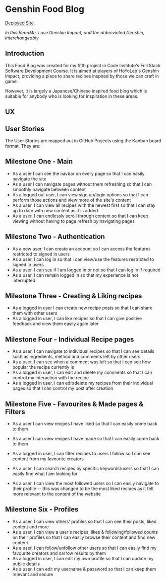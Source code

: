 # Genshin Food Blog

[Deployed Site](https://genshin-recipes-blog.herokuapp.com/)

*In this ReadMe, I use Genshin Impact, and the abbreviated Genshin, interchangeably*

## **Introduction**

This Food Blog was created for my fifth project in Code Institute's Full Stack Software Development Course.
It is aimed at players of HoYoLab's Genshin Impact, providing a place to share recipes inspired by those we can craft in game. 
<p>
However, it is largely a Japanese/Chinese inspired food blog which is suitable for anybody who is looking for inspiration in these areas.

## UX

## **User Stories**

The User Stories are mapped out in GitHub Projects using the Kanban board format. They are:

## Milestone One - Main

- As a user I can see the navbar on every page so that I can easily navigate the site
- As a user I can navigate pages without them refreshing so that I can smoothly navigate between content
- As a logged out user, I can view sign up/login options so that I can perform those actions and view more of the site's content
- As a user, I can view all recipes with the newest first so that I can stay up to date with new content as it is added
- As a user, I can endlessly scroll through content so that I can keep viewing without having to page refresh by navigating pages

## Milestone Two - Authentication

- As a new user, I can create an account so I can access the features restricted to signed in users
- As a user, I can log in so that I can view/use the features restricted to signed in users
- As a user, I can see if I am logged in or not so that I can log in if required
- As a user, I can remain logged in so that my experience is not interrupted

## Milestone Three - Creating & Liking recipes

- As a logged in user I can create new recipe posts so that I can share them with other users
- As a logged in user, I can like recipes so that I can give positive feedback and view them easily again later

## Milestone Four - Individual Recipe pages

- As a user, I can navigate to individual recipes so that I can see details such as ingredients, method and comments left by other users
- As a user, I can see when a comment was left so that I can see how popular the recipe currently is
- As a logged in user, I can edit and delete my comments so that I can control my interaction with the recipe
- As a logged in user, I can edit/delete my recipes from their individual pages so that I can control my post after creation

## Milestone Five - Favourites & Made pages & Filters

- As a user I can view recipes I have liked so that I can easily come back to them
- As a user I can view recipes I have made so that I can easily come back to them

- As a logged in user, I can filter recipes to users I follow so I can see content from my favourite creators
- As a user, I can search recipes by specific keywords/users so that I can easily find what I am looking for
- As a user, I can view the most followed users so I can easily navigate to their profile -- this was changed to be the most liked recipes as it felt more relevant to the content of the website

## Milestone Six - Profiles

- As a user, I can view others' profiles so that I can see their posts, liked content and more
- As a user, I can view a user's recipes, likes & following/followed counts on their profiles so that I can easily browse their content and find new content
- As a user, I can follow/unfollow other users so that I can easily find my favourite creators and narrow results by them
- As a logged in user, I can edit my own profile so that I can update my public details
- As a user, I can edit my username & password so that I can keep them relevant and secure